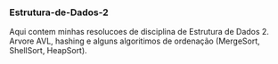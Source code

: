 ### Estrutura-de-Dados-2

Aqui contem minhas resolucoes de disciplina de Estrutura de Dados 2. Arvore AVL, hashing e alguns algoritimos de ordenação (MergeSort, ShellSort, HeapSort).
